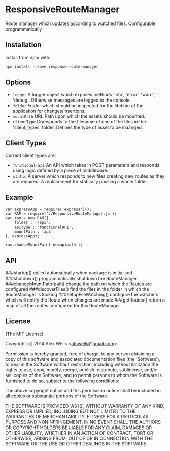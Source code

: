 # ResponsiveRouteManager

Route manager which updates according to watched files. Configurable programmatically

## Installation

Install from npm with:

    npm install --save response-route-manager

## Options

  - `logger` A logger object which exposes methods 'info', 'error', 'warn', 'debug'. Otherwise messages are logged to the console.
  - `folder` Folder which should be inspected for the lifetime of the application for changes/insertions.
  - `mountPath` URL Path upon which the assets should be mounted.
  - `clientType` Coresponds to the filename of one of the files in the 'client_types' folder. Defines the type of asset to be maanged.
  
## Client Types  

Current client types are:

  - `functional-api` An API which takes in POST parameters and responds using logic defined by a piece of middleware.
  - `static` A server which responds to new files creating new routes as they are required. A replacement for statically passing a whole folder.

## Example

    var expressApp = require('express')();
    var RAM = require('./ResponsiveRouteManager.js');
    var ram = new RAM({
        folder : '/api',
        apiType : 'functionalAPI',
        mountPath : 'api'
    }, expressApp);

    ram.changeMountPath('newapipath');

## API

###startup()
called automatically when package is initialised
###shutdown()
programmatically shutdown the RouteManager
###changeMountPath(path)
change the path on which the Routes are configured
###discoverFiles()
find the files in the folder in which the RouteManager is looking
###setupFileWatching()
configure the watchers which will notify the Route when changes are made
###getRoutes()
return a map of all the routes configured for this RouteManager

## License 

(The MIT License)

Copyright (c) 2014 Alex Wells &lt;atcwells@gmail.com&gt;

Permission is hereby granted, free of charge, to any person obtaining
a copy of this software and associated documentation files (the
'Software'), to deal in the Software without restriction, including
without limitation the rights to use, copy, modify, merge, publish,
distribute, sublicense, and/or sell copies of the Software, and to
permit persons to whom the Software is furnished to do so, subject to
the following conditions:

The above copyright notice and this permission notice shall be
included in all copies or substantial portions of the Software.

THE SOFTWARE IS PROVIDED 'AS IS', WITHOUT WARRANTY OF ANY KIND,
EXPRESS OR IMPLIED, INCLUDING BUT NOT LIMITED TO THE WARRANTIES OF
MERCHANTABILITY, FITNESS FOR A PARTICULAR PURPOSE AND NONINFRINGEMENT.
IN NO EVENT SHALL THE AUTHORS OR COPYRIGHT HOLDERS BE LIABLE FOR ANY
CLAIM, DAMAGES OR OTHER LIABILITY, WHETHER IN AN ACTION OF CONTRACT,
TORT OR OTHERWISE, ARISING FROM, OUT OF OR IN CONNECTION WITH THE
SOFTWARE OR THE USE OR OTHER DEALINGS IN THE SOFTWARE.